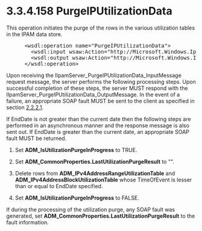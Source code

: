 <html dir="LTR" xmlns:mshelp="http://msdn.microsoft.com/mshelp" xmlns:ddue="http://ddue.schemas.microsoft.com/authoring/2003/5" xmlns:xlink="http://www.w3.org/1999/xlink" xmlns:tool="http://www.microsoft.com/tooltip">
 <body>
 <div id="header">
 <h1 class="heading">3.3.4.158 PurgeIPUtilizationData</h1>
 </div>
 <div id="mainSection">
 <div id="mainBody">
 <div id="allHistory" class="saveHistory"></div>
 <div id="sectionSection0" class="section" name="collapseableSection">
 

<p>This operation initiates the purge of the rows in the
various utilization tables in the IPAM data store.</p>

<dl>
<dd>
<div><pre> &lt;wsdl:operation name=&quot;PurgeIPUtilizationData&quot;&gt;
   &lt;wsdl:input wsaw:Action=&quot;http://Microsoft.Windows.Ipam/IIpamServer/PurgeIPUtilizationData&quot; message=&quot;ipam:IIpamServer_PurgeIPUtilizationData_InputMessage&quot; /&gt;
   &lt;wsdl:output wsaw:Action=&quot;http://Microsoft.Windows.Ipam/IIpamServer/PurgeIPUtilizationDataResponse&quot; message=&quot;ipam:IIpamServer_PurgeIPUtilizationData_OutputMessage&quot; /&gt;
 &lt;/wsdl:operation&gt;
</pre></div>
</dd></dl>

<p>Upon receiving the
IIpamServer_PurgeIPUtilizationData_InputMessage request message, the server
performs the following processing steps. Upon successful completion of these
steps, the server MUST respond with the
IIpamServer_PurgeIPUtilizationData_OutputMessage. In the event of a failure, an
appropriate SOAP fault MUST be sent to the client as specified in section <a href="a90ad88d-2468-4ac1-bbb9-8f921d15bbc8.md"><span>2.2.2.1</span></a>.</p>

<p>If EndDate is not greater than the current date then the
following steps are performed in an asynchronous manner and the response
message is also sent out. If EndDate is greater than the current date, an
appropriate SOAP fault MUST be returned.</p>

<ol><li><p><span> </span>Set <b>ADM_IsUtilizationPurgeInProgress</b>
to TRUE.</p>

</li><li><p><span> </span>Set <b>ADM_CommonProperties.LastUtilizationPurgeResult</b>
to &quot;&quot;.</p>

</li><li><p><span> </span>Delete rows from
<b>ADM_IPv4AddressRangeUtilizationTable</b> and <b>ADM_IPv4AddressBlockUtilizationTable</b>
whose TimeOfEvent is lesser than or equal to EndDate specified.</p>

</li><li><p><span> </span>Set <b>ADM_IsUtilizationPurgeInProgress</b>
to FALSE.</p>

</li></ol><p>If during the processing of the utilization purge, any SOAP
fault was generated, set <b>ADM_CommonProperties.LastUtilizationPurgeResult</b>
to the fault information.</p>


 </div>
 </div>
 </div>
 </body>
</html>